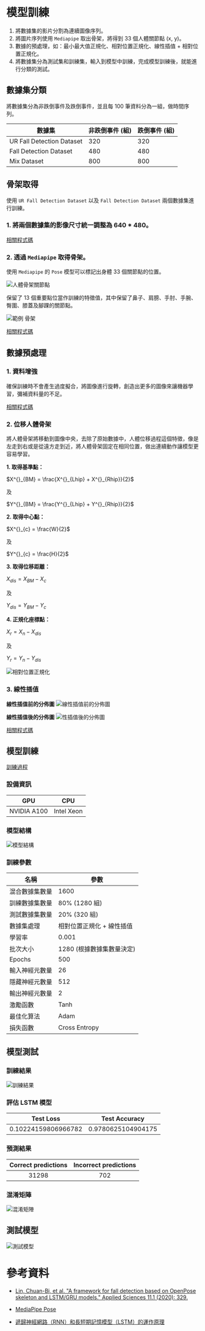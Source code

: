 # 模型訓練
1. 將數據集的影片分割為連續圖像序列。
2. 將圖片序列使用 `Mediapipe` 取出骨架，將得到 33 個人體關節點 (x, y)。
3. 數據的預處理，如：最小最大值正規化、相對位置正規化、線性插值 + 相對位置正規化。
4. 將數據集分為測試集和訓練集，輸入到模型中訓練，完成模型訓練後，就能進行分類的測試。

## 數據集分類
將數據集分為非跌倒事件及跌倒事件，並且每 100 筆資料分為一組，做時間序列。

| 數據集 | 非跌倒事件 (組) | 跌倒事件 (組) |
| -------- | -------- | -------- |
| UR Fall Detection Dataset | 320 | 320 |
| Fall Detection Dataset | 480 | 480 |
| Mix Dataset | 800 | 800 |

## 骨架取得
使用 `UR Fall Detection Dataset` 以及 `Fall Detection Dataset` 兩個數據集進行訓練。

### 1. 將兩個數據集的影像尺寸統一調整為 640 * 480。
[相關程式碼](tools/images_resize.py)

### 2. 透過 `Mediapipe` 取得骨架。
使用 `Mediapipe` 的 `Pose` 模型可以標記出身體 33 個關節點的位置。

![人體骨架關節點](https://i.imgur.com/KBdJsGU.png)

保留了 13 個重要點位當作訓練的特徵值，其中保留了鼻子、肩膀、手肘、手腕、臀圍、膝蓋及腳踝的關節點。 

![範例 骨架](https://i.imgur.com/a7CoV9y.png)

[相關程式碼](tools/pose_get.py)

## 數據預處理
### 1. 資料增強
確保訓練時不會產生過度擬合，將圖像進行旋轉，創造出更多的圖像來讓機器學習，彌補資料量的不足。

[相關程式碼](tools/data_augmentation.py)

### 2. 位移人體骨架
將人體骨架將移動到圖像中央，去除了原始數據中，人體位移過程這個特徵，像是左走到右或是從遠方走到近，將人體骨架固定在相同位置，做出連續動作讓模型更容易學習。

**1. 取得基準點：**

$X^{}_{BM} = \frac{X^{}_{Lhip} + X^{}_{Rhip}}{2}$

及

$Y^{}_{BM} = \frac{Y^{}_{Lhip} + Y^{}_{Rhip}}{2}$

**2. 取得中心點：**

$X^{}_{c} = \frac{W}{2}$

及

$Y^{}_{c} = \frac{H}{2}$

**3. 取得位移距離：**

$X^{}_{dis} = X^{}_{BM} - X^{}_{c}$

及

$Y^{}_{dis} = Y^{}_{BM} - Y^{}_{c}$

**4. 正規化座標點：**

$X^{}_{r} = X^{}_{n} - X^{}_{dis}$

及

$Y^{}_{r} = Y^{}_{n} - Y^{}_{dis}$

![相對位置正規化](https://i.imgur.com/mqoooWH.png)

### 3. 線性插值
**線性插值前的分佈圖**
![線性插值前的分佈圖](docs/After_Linear_Interpolation.png)

**線性插值後的分佈圖**
![性插值後的分佈圖](docs/Before_Linear_Interpolation.png)

[相關程式碼](tools/linear_interpolation.py)

## 模型訓練
[訓練過程](lstm_model.ipynb)

### 設備資訊
| GPU | CPU |
| :----: | :----: |
| NVIDIA A100 | 	Intel Xeon |

### 模型結構
![模型結構](docs/Model_Layer.png)

### 訓練參數
| 名稱 | 參數 |
| -------- | -------- |
| 混合數據集數量 | 1600 |
| 訓練數據集數量 | 80% (1280 組) |
| 測試數據集數量 | 20% (320 組) |
| 數據集處理 | 相對位置正規化 + 線性插值 |
| 學習率 | 0.001 |
| 批次大小 | 1280 (根據數據集數量決定) |
| Epochs | 500 |
| 輸入神經元數量 | 26 |
| 隱藏神經元數量 | 512 |
| 輸出神經元數量 | 2 |
| 激勵函數 | Tanh |
| 最佳化算法 | Adam |
| 損失函數 | Cross Entropy |

## 模型測試
### 訓練結果
![訓練結果](docs/Accuracy.png)

### 評估 LSTM 模型
| Test Loss | Test Accuracy |
| :----: | :----: |
| 0.10224159806966782 | 0.9780625104904175 |

### 預測結果
| Correct predictions | Incorrect predictions |
| :----: | :----: |
| 31298 | 702 |

### 混淆矩陣
![混淆矩陣](docs/Confusion_Matrix.png)

## 測試模型
![測試模型](docs/Demo.gif)

# 參考資料
* [Lin, Chuan-Bi, et al. "A framework for fall detection based on OpenPose skeleton and LSTM/GRU models." Applied Sciences 11.1 (2020): 329.](http://ir.lib.cyut.edu.tw:8080/bitstream/310901800/38339/1/108CYUT0652018-003.pdf)

* [MediaPipe Pose](https://google.github.io/mediapipe/solutions/pose.html)

* [遞歸神經網路（RNN）和長短期記憶模型（LSTM）的運作原理](https://brohrer.mcknote.com/zh-Hant/how_machine_learning_works/how_rnns_lstm_work.html)